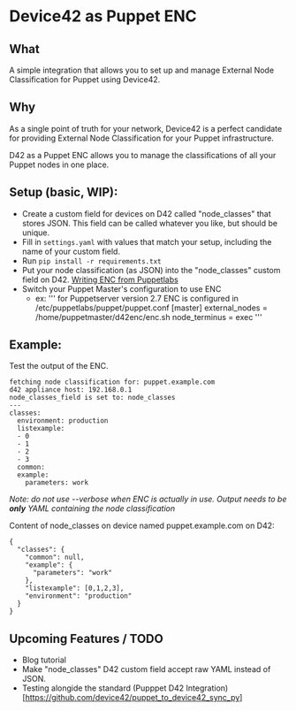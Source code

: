 # Device42 as Puppet ENC


## What
A simple integration that allows you to set up and manage External Node Classification for Puppet using Device42.  

## Why
As a single point of truth for your network, Device42 is a perfect candidate for providing External Node Classification for your Puppet infrastructure.  

D42 as a Puppet ENC allows you to manage the classifications of all your Puppet nodes in one place.  

## Setup (basic, WIP):
- Create a custom field for devices on D42 called "node_classes" that stores JSON.  This field can be called whatever you like, but should be unique.
- Fill in `settings.yaml` with values that match your setup, including the name of your custom field.
- Run `pip install -r requirements.txt`
- Put your node classification (as JSON) into the "node_classes" custom field on D42. [Writing ENC from Puppetlabs](https://docs.puppet.com/puppet/4.10/nodes_external.html?#enc-output-format)
- Switch your Puppet Master's configuration to use ENC
  - ex:
    ''' for Puppetserver version 2.7
      ENC is configured in /etc/puppetlabs/puppet/puppet.conf
      [master]
      	external_nodes = /home/puppetmaster/d42enc/enc.sh
      	node_terminus = exec
    '''

## Example:
Test the output of the ENC.  
```$ bash enc.sh -n puppet.example.com --verbose
fetching node classification for: puppet.example.com
d42 appliance host: 192.168.0.1
node_classes_field is set to: node_classes
---
classes:
  environment: production
  listexample:
  - 0
  - 1
  - 2
  - 3
  common:
  example:
    parameters: work

```
*Note: do not use --verbose when ENC is actually in use.  Output needs to be __only__ YAML containing the node classification*

Content of node_classes on device named puppet.example.com on D42:
```
{
  "classes": {
    "common": null,
    "example": {
      "parameters": "work"
    },
    "listexample": [0,1,2,3],
    "environment": "production"
  }
}
```


## Upcoming Features / TODO
- Blog tutorial
- Make "node_classes" D42 custom field accept raw YAML instead of JSON.
- Testing alongide the standard (Pupppet D42 Integration)[https://github.com/device42/puppet_to_device42_sync_py]
